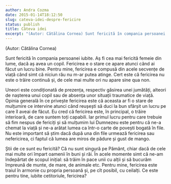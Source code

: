 ```yaml
---
author: Andra Cozma
date: 2015-01-14T18:12:50
slug: cateva-idei-despre-fericire
status: publish
title: Câteva idei
excerpt: "(Autor: Cătălina Cornea) Sunt fericită în compania persoanei iubite. Aș fi cea mai fericită femeie din lume, dacă aș avea  "
---
```

(Autor: Cătălina Cornea)

Sunt fericită în compania persoanei iubite. Aș fi cea mai fericită femeie din lume, dacă aș avea un copil. Fericirea e o stare ce apare atunci când ai făcut un lucru bine. Pentru mine, fericirea e compusă din acele secvențe de viață când simt că niciun rău nu m-ar putea atinge. Cert este că fericirea nu este o trăire continuă și, de cele mai multe ori nu apare sine qua non.

Uneori este condiționată de prezența, respectiv găsirea unei jumătăți, alteori de nașterea unui copil sau de absența unor situații traumatice de viață. Opinia generală în ce privește fericirea este că aceasta ar fi o stare de mulțumire ce intervine atunci când reușești să duci la bun sfârșit un lucru pe care îl aveai de făcut. Eu cred că fericirea este, în principal, o trăire interioară, de care suntem toți capabili. Iar primul lucru pentru care trebuie să fim nespus de fericiți și să mulțumim lui Dumnezeu este pentru că ne-a chemat la viață și ne-a arătat lumea ca într-o carte de povești bogată în file. Nu este important să știm dacă după una din file urmează fericirea sau nefericirea, ci faptul că lumea are miros de pădure și gust de mango.

Știi de ce sunt eu fericită? Că nu sunt singură pe Pământ, chiar dacă de cele mai multe ori împart oamenii în buni și răi. În acele momente simt că ne-am îndepărtat de scopul inițial: să trăim în pace unii cu alții și să bucurăm împreună de munte, de mare, de animale etc. Pentru mine, fericirea este traiul în armonie cu propria persoană și, pe cît posibil, cu ceilalți. Ce este pentru tine, iubite cetitoriule, fericirea?
    